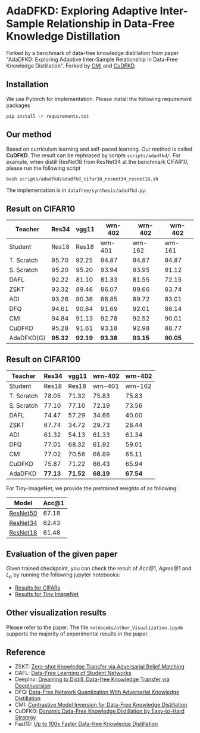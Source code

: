 # AdaDFKD: Exploring Adaptive Inter-Sample Relationship in Data-Free Knowledge Distillation
Forked by a benchmark of data-free knowledge distillation from paper "AdaDFKD: Exploring Adaptive Inter-Sample Relationship in Data-Free Knowledge Distillation".
Forked by [CMI](https://arxiv.org/abs/2105.08584) and [CuDFKD](https://arxiv.org/abs/2208.13648).

## Installation
We use Pytorch for implementation. Please install the following requirement packages
```
pip install -r requirements.txt
```

## Our method
Based on curriculum learning and self-paced learning. Our method is called **CuDFKD**. The result can be rephrased by scripts `scripts/adadfkd/`. For example, when distill ResNet18 from ResNet34 at the benchmark CIFAR10, please run the following script

```
bash scripts/adadfkd/adadfkd_cifar10_resnet34_resnet18.sh
```

The implementation is in `datafree/synthesis/adadfkd.py`.

## Result on CIFAR10
| Teacher    | Res34 | vgg11 | wrn-402 | wrn-402 | wrn-402 |
|------------|-------|-------|---------|---------|---------|
| Student    | Res18 | Res18 | wrn-401 | wrn-162 | wrn-161 |
| T. Scratch | 95.70 | 92.25 | 94.87   | 94.87   | 94.87   |
| S. Scratch | 95.20 | 95.20 | 93.94   | 93.95   | 91.12   |
| DAFL       | 92.22 | 81.10 | 81.33   | 81.55   | 72.15   |
| ZSKT       | 93.32 | 89.46 | 86.07   | 89.66   | 83.74   |
| ADI        | 93.26 | 90.36 | 86.85   | 89.72   | 83.01   |
| DFQ        | 94.61 | 90.84 | 91.69   | 92.01   | 86.14   |
| CMI        | 94.84 | 91.13 | 92.78   | 92.52   | 90.01  |
| CuDFKD     | 95.28 | 91.61 | 93.18   | 92.98   | 88.77   |
| AdaDFKD(G) | **95.32** | **92.19** | **93.38** | **93.15** | **90.05** |



## Result on CIFAR100

| Teacher    | Res34 | vgg11 | wrn-402 | wrn-402 |
|------------|-------|-------|---------|---------|
| Student    | Res18 | Res18 | wrn-401 | wrn-162 |
| T. Scratch | 78.05 | 71.32 | 75.83   | 75.83   |
| S. Scratch | 77.10 | 77.10 | 72.19   | 73.56   |
| DAFL       | 74.47 | 57.29 | 34.66   | 40.00   |
| ZSKT       | 67.74 | 34.72 | 29.73   | 28.44   |
| ADI        | 61.32 | 54.13 | 61.33   | 61.34   |
| DFQ        | 77.01 | 68.32 | 61.92   | 59.01   |
| CMI        | 77.02 | 70.56 | 66.89   | 65.11   |
| CuDFKD     | 75.87 | 71.22 | 66.43   | 65.94   |
| AdaDFKD    | **77.13** | **71.52**    | **68.19**   | **67.54** |


For Tiny-ImageNet, we provide the pretrained weights of as following:

| Model    | Acc@1 |
|----------|-------|
| [ResNet50](https://drive.google.com/file/d/1ujElJLOtQu3YBz7tHkRbb3T3e8W_pefs/view?usp=drive_link) | 67.18 |
| [ResNet34](https://drive.google.com/file/d/1Cze_g3SwIldwzh_jvXnGHf-SrC0kllDw/view?usp=sharing) | 62.43 |
| [ResNet18](https://drive.google.com/file/d/1XBLC9wewTzZusnZC6PdxmDuC-8Ns0lC_/view?usp=sharing) | 61.48 |

## Evaluation of the given paper
Given trained checkpoint, you can check the result of $Acc@1$, $Agree@1$ and $L_p$ by running the following jupyter notebooks:

- [Results for CIFARs](https://github.com/ljrprocc/DFKD/blob/main/notebooks/Eval_cifars.ipynb)
- [Results for Tiny ImageNet](https://github.com/ljrprocc/DFKD/blob/main/notebooks/Eval_Tiny_imagenet.ipynb)

## Other visualization results
Please refer to the paper. The file `notebooks/other_Visualization.ipynb` supports the majority of experimental results in the paper.

## Reference

* ZSKT: [Zero-shot Knowledge Transfer via Adversarial Belief Matching](https://arxiv.org/abs/1905.09768)
* DAFL: [Data-Free Learning of Student Networks](https://arxiv.org/abs/1904.01186)
* DeepInv: [Dreaming to Distill: Data-free Knowledge Transfer via DeepInversion](https://arxiv.org/abs/1912.08795)
* DFQ: [Data-Free Network Quantization With Adversarial Knowledge Distillation](https://arxiv.org/abs/2005.04136)
* CMI: [Contrastive Model Inversion for Data-Free Knowledge Distillation](https://arxiv.org/abs/2105.08584)
* CuDFKD: [Dynamic Data-Free Knowledge Distillation by Easy-to-Hard Strategy](https://arxiv.org/abs/2208.13648)
* Fast10: [Up to 100x Faster Data-free Knowledge Distillation](https://arxiv.org/pdf/2112.06253.pdf)